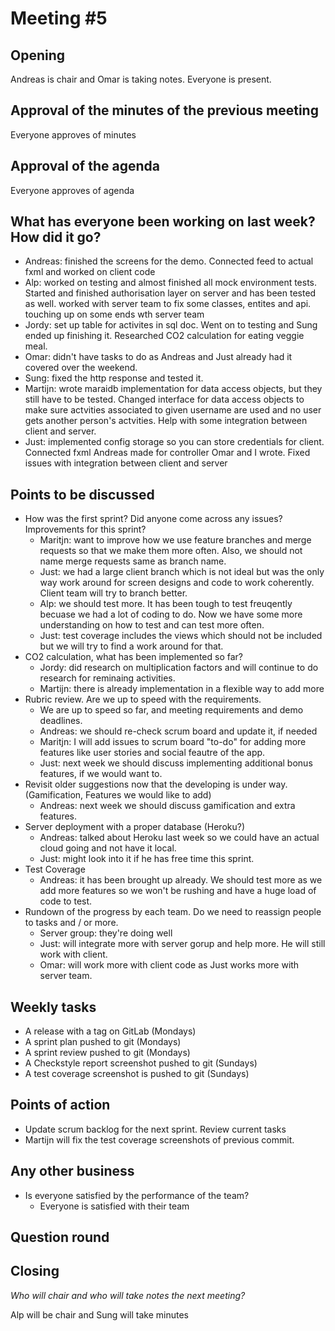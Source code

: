 # Meeting #5

## Opening
Andreas is chair and Omar is taking notes. Everyone is present.
## Approval of the minutes of the previous meeting
Everyone approves of minutes
## Approval of the agenda
Everyone approves of agenda
## What has everyone been working on last week? How did it go?

- Andreas: finished the screens for the demo. Connected feed to actual fxml and worked on client code
- Alp: worked on testing and almost finished all mock environment tests. Started and finished authorisation layer on server and has been tested as well. 
worked with server team to fix some classes, entites and api. touching up on some ends wth server team
- Jordy: set up table for activites in sql doc. Went on to testing and Sung ended up finishing it. Researched CO2 calculation for eating veggie meal.
- Omar: didn't have tasks to do as Andreas and Just already had it covered over the weekend.
- Sung: fixed the http response and tested it. 
- Martijn: wrote maraidb implementation for data access objects, but they still have to be tested. Changed interface for data access objects 
to make sure actvities associated to given username are used and no user gets another person's actvities. 
Help with some integration between client and server.
- Just: implemented config storage so you can store credentials for client. Connected fxml Andreas made for controller Omar and I wrote. 
Fixed issues with integration between client and server

## Points to be discussed
- How was the first sprint? Did anyone come across any issues? Improvements for this sprint?
    - Maritjn: want to improve how we use feature branches and merge requests so that we make them more often. 
    Also, we should not name merge requests same as branch name.
    - Just: we had a large client branch which is not ideal but was the only way work around for screen designs and code to work coherently. 
    Client team will try to branch better.
    - Alp: we should test more. It has been tough to test freuqently becuase we had a lot of coding to do. 
    Now we have some more understanding on how to test and can test more often.
    - Just: test coverage includes the views which should not be included but we will try to find a work around for that.
- CO2 calculation, what has been implemented so far?
    - Jordy: did research on multiplication factors and will continue to do research for reminaing activities.
    - Martijn: there is already implementation in a flexible way to add more
- Rubric review. Are we up to speed with the requirements.
    - We are up to speed so far, and meeting requirements and demo deadlines. 
    - Andreas: we should re-check scrum board and update it, if needed
    - Maritjn: I will add issues to scrum board "to-do" for adding more features like user stories and social feautre of the app.
    - Just: next week we should discuss implementing additional bonus features, if we would want to.
- Revisit older suggestions now that the developing is under way. (Gamification, Features we would like to add)
    - Andreas: next week we should discuss gamification and extra features.
- Server deployment with a proper database (Heroku?)
    - Andreas: talked about Heroku last week so we could have an actual cloud going and not have it local. 
    - Just: might look into it if he has free time this sprint.
- Test Coverage
    - Andreas: it has been brought up already. 
    We should test more as we add more features so we won't be rushing and have a huge load of code to test.
- Rundown of the progress by each team. Do we need to reassign people to tasks and / or more.
    - Server group: they're doing well
    - Just: will integrate more with server gorup and help more. He will still work with client.
    - Omar: will work more with client code as Just works more with server team.
    
## Weekly tasks
* A release with a tag on GitLab (Mondays)
* A sprint plan pushed to git (Mondays)
* A sprint review pushed to git (Mondays)
* A Checkstyle report screenshot pushed to git (Sundays)
* A test coverage screenshot is pushed to git (Sundays)

## Points of action
- Update scrum backlog for the next sprint. Review current tasks
- Martijn will fix the test coverage screenshots of previous commit.

## Any other business
- Is everyone satisfied by the performance of the team? 
    - Everyone is satisfied with their team
    
## Question round

## Closing
*Who will chair and who will take notes the next meeting?*

Alp will be chair and Sung will take minutes